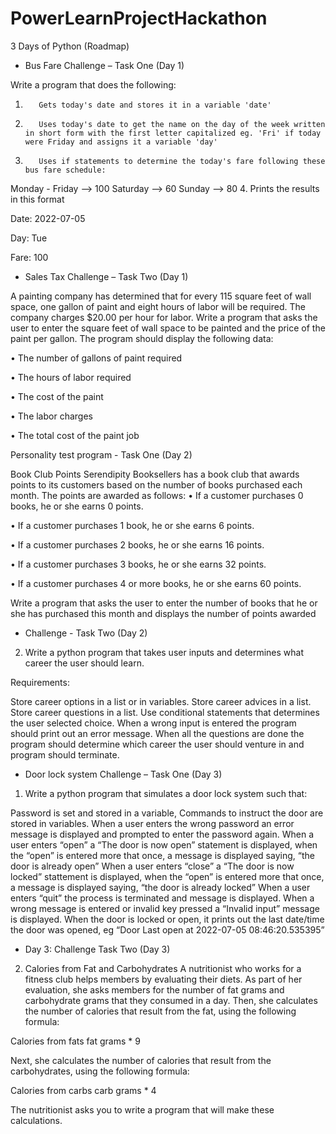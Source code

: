 # PowerLearnProjectHackathon

3 Days of Python (Roadmap)


- Bus Fare Challenge – Task One (Day 1)

Write a program that does the following:

1.        Gets today's date and stores it in a variable 'date'

2.        Uses today's date to get the name on the day of the week written in short form with the first letter capitalized eg. 'Fri' if today were Friday and assigns it a variable 'day'

3.        Uses if statements to determine the today's fare following these bus fare schedule:

Monday - Friday --> 100
Saturday --> 60
Sunday --> 80
4.        Prints the results in this format

Date: 2022-07-05

Day: Tue

Fare: 100

- Sales Tax Challenge – Task Two (Day 1)


 A painting company has determined that for every 115 square feet of wall space, one gallon of paint and eight hours of labor will be required. The company charges $20.00 per hour for labor. Write a program that asks the user to enter the square feet of wall space to be painted and the price of the paint per gallon. The program should display the following data:

• The number of gallons of paint required

• The hours of labor required

• The cost of the paint

• The labor charges

• The total cost of the paint job

Personality test program - Task One (Day 2)


Book Club Points Serendipity Booksellers has a book club that awards points to its customers based on the number of books purchased each month. The points are awarded as follows:
 • If a customer purchases 0 books, he or she earns 0 points.

• If a customer purchases 1 book, he or she earns 6 points.

• If a customer purchases 2 books, he or she earns 16 points.

 • If a customer purchases 3 books, he or she earns 32 points.

• If a customer purchases 4 or more books, he or she earns 60 points.

Write a program that asks the user to enter the number of books that he or she has purchased this month and displays the number of points awarded


- Challenge - Task Two (Day 2)

2. Write a python program that takes user inputs and determines what career the user should learn.

Requirements:

Store career options in a list or in variables.
Store career advices in a list.
Store career questions in a list.
Use conditional statements that determines the user selected choice.
When a wrong input is entered the program should print out an error message.
When all the questions are done the program should determine which career the user should venture in and program should terminate.








- Door lock system Challenge – Task One (Day 3)


1. Write a python program that simulates a door lock system such that:


Password is set and stored in a variable,
Commands to instruct the door are stored in variables.
When a user enters the wrong password an error message is displayed and prompted to enter the password again.
When a user enters “open” a “The door is now open” statement is displayed, when the “open” is entered more that once, a message is displayed saying, “the door is already open”
When a user enters “close” a “The door is now locked” stattement is displayed, when the “open” is entered more that once, a message is displayed saying, “the door is already locked”
When a user enters “quit” the process is terminated and message is displayed.
When a wrong message is entered or invalid key pressed a “Invalid input” message is displayed.
When the door is locked or open, it prints out the last date/time the door was opened, eg “Door Last open  at 2022-07-05 08:46:20.535395”


- Day 3: Challenge Task Two (Day 3)

2. Calories from Fat and Carbohydrates A nutritionist who works for a fitness club helps members by evaluating their diets. As part of her evaluation, she asks members for the number of fat grams and carbohydrate grams that they consumed in a day. Then, she calculates the number of calories that result from the fat, using the following formula:

Calories from fats fat grams * 9

Next, she calculates the number of calories that result from the carbohydrates, using the following formula:

Calories from carbs carb grams * 4

The nutritionist asks you to write a program that will make these calculations.
